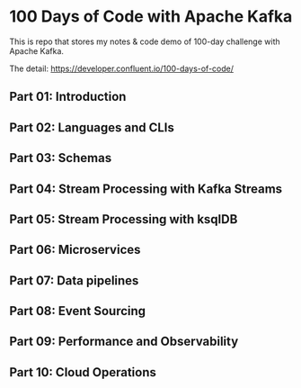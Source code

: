 # 100 Days of Code with Apache Kafka
This is repo that stores my notes & code demo of 100-day challenge with Apache Kafka.

The detail: https://developer.confluent.io/100-days-of-code/

## Part 01: Introduction
## Part 02: Languages and CLIs
## Part 03: Schemas
## Part 04: Stream Processing with Kafka Streams
## Part 05: Stream Processing with ksqlDB
## Part 06: Microservices
## Part 07: Data pipelines
## Part 08: Event Sourcing
## Part 09: Performance and Observability
## Part 10: Cloud Operations
